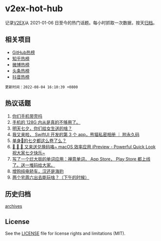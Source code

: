 # v2ex-hot-hub

 记录[V2EX](https://www.v2ex.com/)从 2021-01-06 日至今的热门话题。每小时抓取一次数据，按天[归档](archives)。
 
 ## 相关项目

- [GitHub热榜](https://github.com/lonnyzhang423/github-hot-hub)
- [知乎热榜](https://github.com/lonnyzhang423/zhihu-hot-hub)
- [微博热榜](https://github.com/lonnyzhang423/weibo-hot-hub)
- [头条热榜](https://github.com/lonnyzhang423/toutiao-hot-hub)
- [抖音热榜](https://github.com/lonnyzhang423/douyin-hot-hub)


 `更新时间：2022-08-04 16:10:39 +0800`

## 热议话题

1. [你们手机带壳吗](https://www.v2ex.com/t/870547)
1. [手机的 128G 内从是真的不够用了。](https://www.v2ex.com/t/870607)
1. [明天七夕，你们给女生送的啥？](https://www.v2ex.com/t/870459)
1. [我又来啦， SwiftUI 开发的第 3 个 app，熊猫私密相册 ｜ 附永久码](https://www.v2ex.com/t/870471)
1. [单身🐶的七夕都这么卷了么？](https://www.v2ex.com/t/870480)
1. [🎉 🎉 🎉 又来送兑换码咯~ macOS 效率应用 iPreview - Powerful Quick Look 祝大家七夕快乐~](https://www.v2ex.com/t/870662)
1. [写了一个烂大街的单词应用：禅意单词， App Store， Play Store 都上线了。送一堆码给大家。](https://www.v2ex.com/t/870540)
1. [增购纯电轿车，汉还是海豹](https://www.v2ex.com/t/870542)
1. [两个宅周六出去能玩啥？（下午的时候）](https://www.v2ex.com/t/870516)

## 历史归档

[archives](archives)

## License

See the [LICENSE](LICENSE) file for license rights and limitations (MIT).
